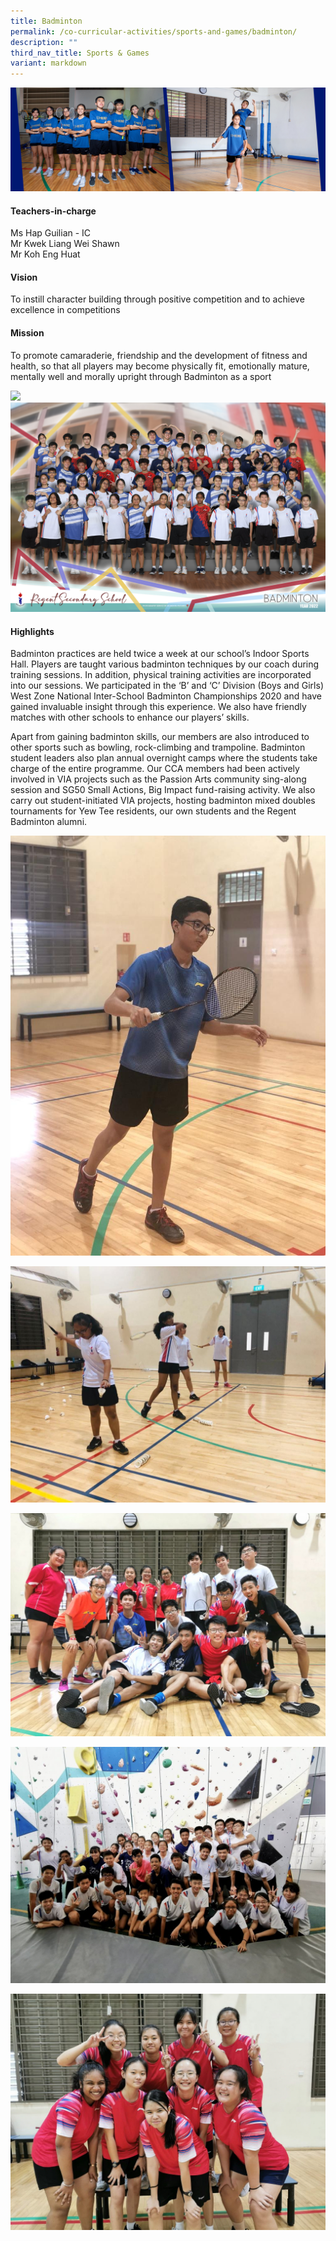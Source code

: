 ```yaml
---
title: Badminton
permalink: /co-curricular-activities/sports-and-games/badminton/
description: ""
third_nav_title: Sports & Games
variant: markdown
---
```

![](/images/CCA/Badminton/BMTBanner%20-%202023.jpg)

#### Teachers-in-charge 
Ms Hap Guilian - IC   
Mr Kwek Liang Wei Shawn  
Mr Koh Eng Huat 

#### Vision  
To instill character building through positive competition and to achieve excellence in competitions

#### Mission
To promote camaraderie, friendship and the development of fitness and health, so that all players may become physically fit, emotionally mature, mentally well and morally upright through Badminton as a sport

![](/images/CCA/2022%20Badminton%20Formal.jpg)
![](/images/CCA/2022%20Badminton%20Fun.jpg)

#### Highlights

Badminton practices are held twice a week at our school’s Indoor Sports Hall. Players are taught various badminton techniques by our coach during training sessions. In addition, physical training activities are incorporated into our sessions. We participated in the ‘B’ and ‘C’ Division (Boys and Girls) West Zone National Inter-School Badminton Championships 2020 and have gained invaluable insight through this experience. We also have friendly matches with other schools to enhance our players’ skills.

Apart from gaining badminton skills, our members are also introduced to other sports such as bowling, rock-climbing and trampoline. Badminton student leaders also plan annual overnight camps where the students take charge of the entire programme. Our CCA members had been actively involved in VIA projects such as the Passion Arts community sing-along session and SG50 Small Actions, Big Impact fund-raising activity. We also carry out student-initiated VIA projects, hosting badminton mixed doubles tournaments for Yew Tee residents, our own students and the Regent Badminton alumni.

![](/images/CCA/Badminton/Badminton-Practice-Ahmad.jpg)

![](/images/CCA/Badminton/Badminton-Practice-girls.jpg)

![](/images/CCA/Badminton/Seniors-Farewell-1024x724.jpeg)

![](/images/CCA/Badminton/SEP-Rock-Climbing-1024x768.jpg)

![](/images/CCA/Badminton/Zonals-B-Girls-1024x768.jpeg)